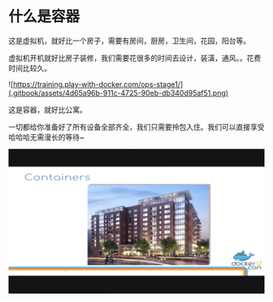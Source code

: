 # 什么是容器

这是虚拟机，就好比一个房子，需要有房间，厨房，卫生间，花园，阳台等。

虚拟机开机就好比房子装修，我们需要花很多的时间去设计，装潢，通风。。花费时间比较久。

![https://training.play-with-docker.com/ops-stage1/](.gitbook/assets/4d65a96b-911c-4725-90eb-db340d95af51.png)

这是容器，就好比公寓。

一切都给你准备好了所有设备全部齐全，我们只需要拎包入住。我们可以直接享受哈哈哈无需漫长的等待~

![](.gitbook/assets/qq20190629-211123-2x.png)

